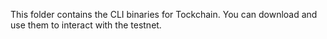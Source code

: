This folder contains the CLI binaries for Tockchain. You can download and use them to interact with the testnet.

